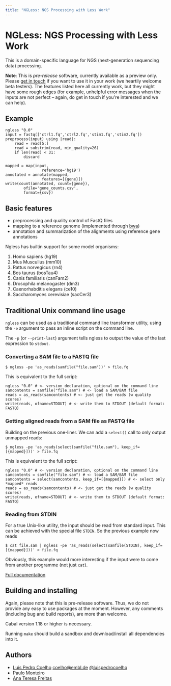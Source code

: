 ```yaml
---
title: "NGLess: NGS Processing with Less Work"
---
```

# NGLess: NGS Processing with Less Work

This is a domain-specific language for NGS (next-generation sequencing data)
processing.

**Note**: This is *pre-release* software, currently available as a preview
only. Please [get in touch](mailto:coelho@embl.de) if you want to use it in
your work (we heartily welcome beta testers). The features listed here all
currently work, but they might have some rough edges (for example, unhelpful
error messages when the inputs are not perfect – again, do get in touch if
you're interested and we can help).

## Example

    ngless "0.0"
    input = fastq(['ctrl1.fq','ctrl2.fq','stim1.fq','stim2.fq'])
    preprocess(input) using |read|:
        read = read[5:]
        read = substrim(read, min_quality=26)
        if len(read) < 31:
            discard

    mapped = map(input,
                    reference='hg19')
    annotated = annotate(mapped,
                    features=[{gene}])
    write(count(annotated, count={gene}),
            ofile='gene_counts.csv',
            format={csv})

## Basic features

- preprocessing and quality control of FastQ files
- mapping to a reference genome (implemented through [bwa](http://bio-bwa.sourceforge.net/))
- annotation and summarization of the alignments using reference gene annotations

Ngless has builtin support for some model organisms:

1. Homo sapiens (hg19)
2. Mus Muscullus (mm10)
3. Rattus norvegicus (rn4)
4. Bos taurus (bosTau4)
5. Canis familiaris (canFam2)
6. Drosophila melanogaster (dm3)
7. Caenorhabditis elegans (ce10)
8. Saccharomyces cerevisiae (sacCer3)

## Traditional Unix command line usage

`ngless` can be used as a traditional command line transformer utility, using
the `-e` argument to pass an inline script on the command line.

The `-p` (or `--print-last`) argument tells ngless to output the value of the
last expression to `stdout`.

### Converting a SAM file to a FASTQ file

    $ ngless -pe 'as_reads(samfile("file.sam"))' > file.fq

This is equivalent to the full script:

    ngless "0.0" # <- version declaration, optional on the command line
    samcontents = samfile("file.sam") # <- load a SAM/BAM file
    reads = as_reads(samcontents) # <- just get the reads (w quality scores)
    write(reads, ofname=STDOUT) # <- write them to STDOUT (default format: FASTQ)

### Getting aligned reads from a SAM file as FASTQ file

Building on the previous one-liner. We can add a `select()` call to only output
unmapped reads:

    $ ngless -pe 'as_reads(select(samfile("file.sam"), keep_if=[{mapped}]))' > file.fq

This is equivalent to the full script:

    ngless "0.0" # <- version declaration, optional on the command line
    samcontents = samfile("file.sam") # <- load a SAM/BAM file
    samcontents = select(samcontents, keep_if=[{mapped}]) # <- select only *mapped* reads
    reads = as_reads(samcontents) # <- just get the reads (w quality scores)
    write(reads, ofname=STDOUT) # <- write them to STDOUT (default format: FASTQ)

### Reading from STDIN

For a true Unix-like utility, the input should be read from standard input.
This can be achieved with the special file `STDIN`. So the previous example now
reads

    $ cat file.sam | ngless -pe 'as_reads(select(samfile(STDIN), keep_if=[{mapped}]))' > file.fq

Obviously, this example would more interesting if the input were to come from another
programme (not just `cat`).

[Full documentation](http://ngless.readthedocs.org/en/latest/)

## Building and installing

Again, please note that this is pre-release software. Thus, we do not provide
any easy to use packages at the moment. However, any comments (including bug
and build reports), are more than welcome.

Cabal version 1.18 or higher is necessary.

Running `make` should build a sandbox and download/install all dependencies
into it.


## Authors

- [Luis Pedro Coelho](http://luispedro.org) [coelho@embl.de](mailto:coelho@embl.de) [@luispedrocoelho](https://twitter.com/luispedrocoelho)
- Paulo Monteiro
- [Ana Teresa Freitas](http://web.tecnico.ulisboa.pt/ana.freitas/)

